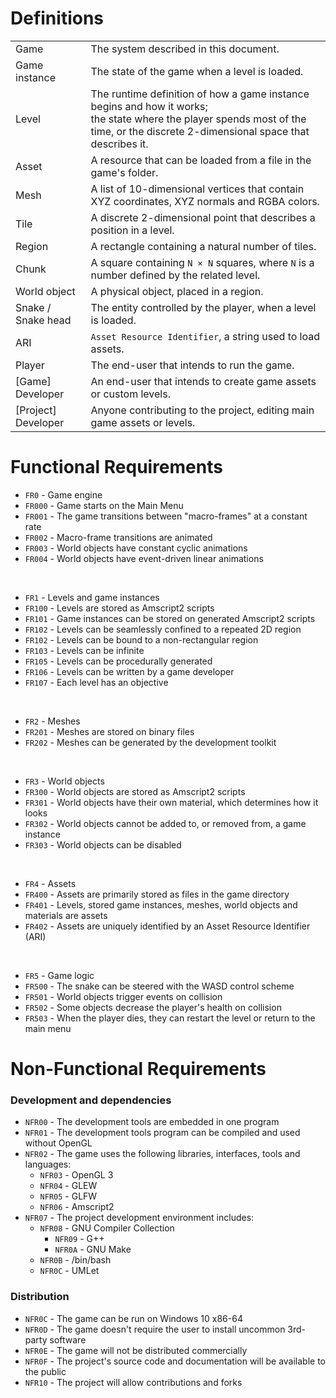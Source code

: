# Definitions

<table>
	<tr>
		<td> Game </td>
		<td> The system described in this document. </td>
	</tr> <tr>
		<td> Game instance </td>
		<td> The state of the game when a level is loaded. </td>
	</tr> <tr>
		<td> Level </td>
		<td> The runtime definition of how a game instance begins and how it works; <br/>
		     the state where the player spends most of the time, or
		     the discrete 2-dimensional space that describes it. </td>
	</tr> <tr>
		<td> Asset </td>
		<td> A resource that can be loaded from a file in the game's folder. </td>
	</tr> <tr>
		<td> Mesh </td>
		<td> A list of 10-dimensional vertices that contain XYZ coordinates,
		     XYZ normals and RGBA colors. </td>
	</tr> <tr>
		<td> Tile </td>
		<td> A discrete 2-dimensional point that describes a position in a level. </td>
	</tr> <tr>
		<td> Region </td>
		<td> A rectangle containing a natural number of tiles. </td>
	</tr> <tr>
		<td> Chunk </td>
		<td> A square containing <code>N × N</code> squares, where <code>N</code> is
		     a number defined by the related level. </td>
	</tr> <tr>
		<td> World object </td>
		<td> A physical object, placed in a region. </td>
	</tr> <tr>
		<td> Snake / <br/> Snake head </td>
		<td> The entity controlled by the player, when a level is loaded. </td>
	</tr> <tr>
	</tr> <tr>
		<td> ARI </td>
		<td> <code>Asset Resource Identifier</code>, a string used to load assets. </td>
	</tr>
		<td> Player </td>
		<td> The end-user that intends to run the game. </td>
	</tr> <tr>
		<td> [Game] Developer </td>
		<td> An end-user that intends to create game assets or custom levels. </td>
	</tr> <tr>
		<td> [Project] Developer </td>
		<td> Anyone contributing to the project, editing main game assets or levels. </td>
	</tr>
</table>


# Functional Requirements

- `FR0`   - Game engine
- `FR000` - Game starts on the Main Menu
- `FR001` - The game transitions between "macro-frames" at a constant rate
- `FR002` - Macro-frame transitions are animated
- `FR003` - World objects have constant cyclic animations
- `FR004` - World objects have event-driven linear animations

<br/>

- `FR1`   - Levels and game instances
- `FR100` - Levels are stored as Amscript2 scripts
- `FR101` - Game instances can be stored on generated Amscript2 scripts
- `FR102` - Levels can be seamlessly confined to a repeated 2D region
- `FR102` - Levels can be bound to a non-rectangular region
- `FR103` - Levels can be infinite
- `FR105` - Levels can be procedurally generated
- `FR106` - Levels can be written by a game developer
- `FR107` - Each level has an objective

<br/>

- `FR2`   - Meshes
- `FR201` - Meshes are stored on binary files
- `FR202` - Meshes can be generated by the development toolkit

<br/>

- `FR3`   - World objects
- `FR300` - World objects are stored as Amscript2 scripts
- `FR301` - World objects have their own material, which determines how it looks
- `FR302` - World objects cannot be added to, or removed from, a game instance
- `FR303` - World objects can be disabled

<br/>

- `FR4`   - Assets
- `FR400` - Assets are primarily stored as files in the game directory
- `FR401` - Levels, stored game instances, meshes, world objects and materials are assets
- `FR402` - Assets are uniquely identified by an Asset Resource Identifier (ARI)

<br/>

- `FR5`   - Game logic
- `FR500` - The snake can be steered with the WASD control scheme
- `FR501` - World objects trigger events on collision
- `FR502` - Some objects decrease the player's health on collision
- `FR503` - When the player dies, they can restart the level or return to the main menu


# Non-Functional Requirements

### Development and dependencies

- `NFR00` - The development tools are embedded in one program
- `NFR01` - The development tools program can be compiled and used without OpenGL
- `NFR02` - The game uses the following libraries, interfaces, tools and languages:
  - `NFR03` - OpenGL 3
  - `NFR04` - GLEW
  - `NFR05` - GLFW
  - `NFR06` - Amscript2
- `NFR07` - The project development environment includes:
  - `NFR08` - GNU Compiler Collection
    - `NFR09` - G++
    - `NFR0A` - GNU Make
  - `NFR0B` - /bin/bash
  - `NFR0C` - UMLet

### Distribution

- `NFR0C` - The game can be run on Windows 10 x86-64
- `NFR0D` - The game doesn't require the user to install uncommon 3rd-party software
- `NFR0E` - The game will not be distributed commercially
- `NFR0F` - The project's source code and documentation will be available to the public
- `NFR10` - The project will allow contributions and forks

